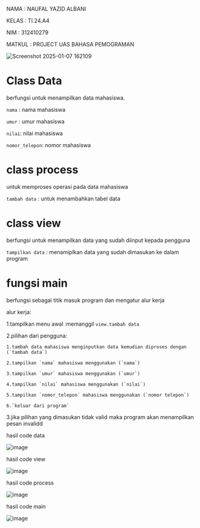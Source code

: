NAMA : NAUFAL YAZID ALBANI

KELAS : TI.24.A4

NIM : 312410279

MATKUL : PROJECT UAS BAHASA PEMOGRAMAN

![Screenshot 2025-01-07 162109](https://github.com/user-attachments/assets/d6f31eca-0d8e-481f-8482-0044feef5f9e)

# Class Data

berfungsi untuk menampilkan data mahasiswa.

`nama` : nama mahasiswa

`umur` : umur mahasiswa

`nilai`: nilai mahasiswa

`nomor_telepon`: nomor mahasiswa

# class process

untuk memproses operasi pada data mahasiswa

`tambah data` : untuk menambahkan tabel data 

# class view 

berfungsi untuk menampilkan data yang sudah diinput kepada pengguna

`tampilkan data` : menamiplkan data yang sudah dimasukan ke dalam program

# fungsi main

berfungsi sebagai titik masuk program dan mengatur alur kerja

alur kerja:

  1.tampilkan menu awal :memanggil `view.tambah data`
  
  2.pilihan dari pengguna:
  
    1.tambah data mahasiswa menginputkan data kemudian diproses dengan (`tambah data`)

    2.tampilkan `nama` mahasiswa menggunakan (`nama`)

    3.tampilkan `umur` mahasiswa menggunakan (`umur`)

    4.tampilkan `nilai` mahasiswa menggunakan (`nilai`)

    5.tampilkan `nomor_telepon` mahasiswa menggunakan (`nomor telepon`)

    6.`keluar dari program`

  3.jika pilihan yang dimasukan tidak valid maka program akan menampilkan pesan invalidd


  hasil code data

  ![image](https://github.com/user-attachments/assets/9c24d50b-3bd0-4b3d-ac55-5134467577e4)

  hasil code view

  ![image](https://github.com/user-attachments/assets/d33ce033-4666-460f-96b2-661386b3973f)

  hasil code process 

  ![image](https://github.com/user-attachments/assets/9d69cc7a-3aa2-4e6c-a17e-edb357df9515)

  hasil code main

  ![image](https://github.com/user-attachments/assets/1177b9fd-33b4-447b-a72c-b0d816013dab)






